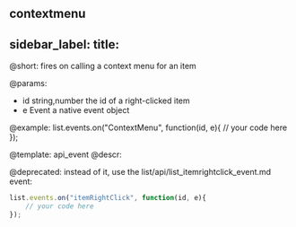 contextmenu
---
sidebar_label: 
title: 
---          

@short:
fires on calling a context menu for an item

@params:
- id   		string,number			the id of a right-clicked item
- e			Event					a native event object


@example:
list.events.on("ContextMenu", function(id, e){
    // your code here
});


@template: api_event
@descr:


@deprecated: instead of it, use the list/api/list_itemrightclick_event.md event:

~~~js
list.events.on("itemRightClick", function(id, e){
    // your code here
});
~~~
